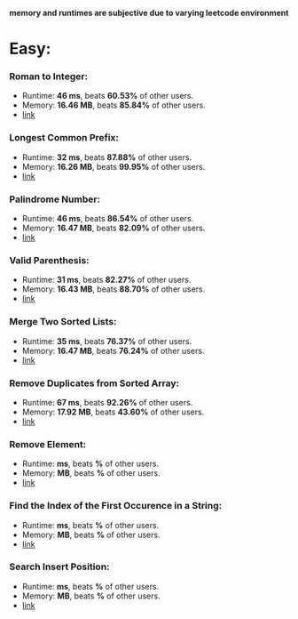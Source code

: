 **memory and runtimes are subjective due to varying leetcode environment**

# Easy:
### Roman to Integer:
* Runtime: **46 ms**, beats **60.53%** of other users.
* Memory: **16.46 MB**, beats **85.84%** of other users.
* [link](roman_to_integer.py)

### Longest Common Prefix:
* Runtime: **32 ms**, beats **87.88%** of other users.
* Memory: **16.26 MB**, beats **99.95%** of other users.
* [link](longest_common_prefix.py)

### Palindrome Number:
* Runtime: **46 ms**, beats **86.54%** of other users.
* Memory: **16.47 MB**, beats **82.09%** of other users.
* [link](palindrome_number.py)

### Valid Parenthesis:
* Runtime: **31 ms**, beats **82.27%** of other users.
* Memory: **16.43 MB**, beats **88.70%** of other users.
* [link](valid_parenthesis.py)

### Merge Two Sorted Lists:
* Runtime: **35 ms**, beats **76.37%** of other users.
* Memory: **16.47 MB**, beats **76.24%** of other users.
* [link](merge_two_sorted_lists.py)

### Remove Duplicates from Sorted Array:
* Runtime: **67 ms**, beats **92.26%** of other users.
* Memory: **17.92 MB**, beats **43.60%** of other users.
* [link]()

### Remove Element:
* Runtime: **ms**, beats **%** of other users.
* Memory: **MB**, beats **%** of other users.
* [link]()

### Find the Index of the First Occurence in a String:
* Runtime: **ms**, beats **%** of other users.
* Memory: **MB**, beats **%** of other users.
* [link]()

### Search Insert Position:
* Runtime: **ms**, beats **%** of other users.
* Memory: **MB**, beats **%** of other users.
* [link]()